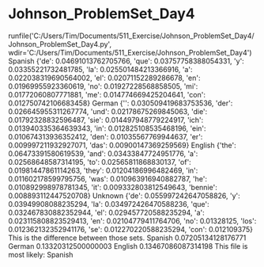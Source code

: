 # Johnson_ProblemSet_Day4

runfile('C:/Users/Tim/Documents/511_Exercise/Johnson_ProblemSet_Day4/Johnson_ProblemSet_Day4.py', wdir='C:/Users/Tim/Documents/511_Exercise/Johnson_ProblemSet_Day4')
Spanish
 {'de': 0.04691013762705766, 'que': 0.03757758388054331, 'y': 0.03355221732481785, 'la': 0.025501484213366916, 'a': 0.022038319690564002, 'el': 0.02071152289286678, 'en': 0.01969955923360619, 'no': 0.01927228568858505, 'mi': 0.01772060807771881, 'me': 0.014774669425204641, 'con': 0.012750742106683458}
German
 {'': 0.030509419683753536, 'der': 0.026645955311267774, 'und': 0.02178675269845063, 'die': 0.01792328832596487, 'sie': 0.014497948779224917, 'ich': 0.013940335364639343, 'in': 0.012825108535468196, 'ein': 0.010674313936352412, 'den': 0.01035567769944637, 'er': 0.009997211932927071, 'das': 0.00900147369259569}
English
 {'the': 0.06473391580619539, 'and': 0.03433847724951776, 'a': 0.02568648587314195, 'to': 0.02565811868830137, 'of': 0.01981447861114263, 'they': 0.01204186996482469, 'in': 0.011602178599795756, 'was': 0.010963916940882787, 'he': 0.010892998978781345, 'it': 0.009332803812549643, 'bennie': 0.008893112447520708}
Unknown
 {'de': 0.055997242647058826, 'y': 0.03949908088235294, 'la': 0.034972426470588236, 'que': 0.032467830882352944, 'el': 0.029457720588235294, 'a': 0.023115808823529413, 'en': 0.02104779411764706, 'no': 0.01328125, 'los': 0.012362132352941176, 'se': 0.012270220588235294, 'con': 0.012109375}
This is the difference between those sets.
Spanish 0.07205134128176771 
German 0.13320312500000003 
English 0.13467086087314198
This file is most likely:
Spanish